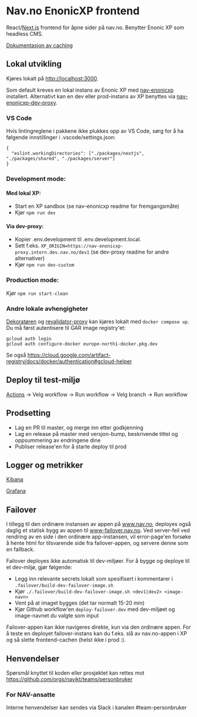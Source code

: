 # Nav.no EnonicXP frontend

React/[Next.js](https://nextjs.org/) frontend for åpne sider på nav.no. Benytter Enonic XP som headless CMS.

[Dokumentasjon av caching](https://github.com/navikt/nav-enonicxp/wiki/Caching)

## Lokal utvikling

Kjøres lokalt på [http://localhost:3000](http://localhost:3000).

Som default kreves en lokal instans av Enonic XP med [nav-enonicxp](https://github.com/navikt/nav-enonicxp) installert. Alternativt kan en dev eller prod-instans av XP benyttes via [nav-enonicxp-dev-proxy](https://github.com/navikt/nav-enonicxp-dev-proxy).

### VS Code

Hvis lintingreglene i pakkene ikke plukkes opp av VS Code, sørg for å ha følgende innstillinger i .vscode/settings.json:

```
{
  "eslint.workingDirectories": ["./packages/nextjs", "./packages/shared", "./packages/server"]
}
```

### Development mode:

#### Med lokal XP:

-   Start en XP sandbox (se nav-enonicxp readme for fremgangsmåte)
-   Kjør `npm run dev`

#### Via dev-proxy:

-   Kopier .env.development til .env.development.local.
-   Sett f.eks. `XP_ORIGIN=https://nav-enonicxp-proxy.intern.dev.nav.no/dev1` (se dev-proxy readme for andre alternativer)
-   Kjør `npm run dev-custom`

### Production mode:

Kjør `npm run start-clean`

### Andre lokale avhengigheter

[Dekoratøren](https://github.com/navikt/decorator-next) og [revalidator-proxy](https://github.com/navikt/nav-enonicxp-frontend-revalidator-proxy) kan kjøres lokalt med `docker compose up`. Du må først autentisere til GAR image registry'et:

```
gcloud auth login
gcloud auth configure-docker europe-north1-docker.pkg.dev
```

Se også https://cloud.google.com/artifact-registry/docs/docker/authentication#gcloud-helper

## Deploy til test-miljø

[Actions](https://github.com/navikt/nav-enonicxp-frontend/actions) -> Velg workflow -> Run workflow -> Velg branch -> Run workflow

## Prodsetting

-   Lag en PR til master, og merge inn etter godkjenning
-   Lag en release på master med versjon-bump, beskrivende tittel og oppsummering av endringene dine
-   Publiser release'en for å starte deploy til prod

## Logger og metrikker

[Kibana](https://logs.adeo.no/app/discover#/view/952d2110-d396-11eb-af21-ffc7c2f0592f)

[Grafana](https://grafana.nav.cloud.nais.io/d/acb4618a-aa49-4036-9534-c058bc1af783/nav-no-frontend-detaljert)

## Failover

I tillegg til den ordinære instansen av appen på www.nav.no, deployes også daglig et statisk bygg av appen til www-failover.nav.no.
Ved server-feil ved rendring av en side i den ordinære app-instansen, vil error-page'en forsøke å hente html for tilsvarende side fra failover-appen,
og servere denne som en fallback.

Failover deployes ikke automatisk til dev-miljøer. For å bygge og deploye til et dev-miljø, gjør følgende:

-   Legg inn relevante secrets lokalt som spesifisert i kommentarer i `.failover/build-dev-failover-image.sh`
-   Kjør `./.failover/build-dev-failover-image.sh <dev1|dev2> <image-navn>`
-   Vent på at imaget bygges (det tar normalt 15-20 min)
-   Kjør Github workflow'en `deploy-failover.dev` med dev-miljøet og image-navnet du valgte som input

Failover-appen kan ikke navigeres direkte, kun via den ordinære appen. For å teste en deployet failover-instans kan du f.eks. slå av
nav.no-appen i XP og så slette frontend-cachen (helst ikke i prod :).

## Henvendelser

Spørsmål knyttet til koden eller prosjektet kan rettes mot https://github.com/orgs/navikt/teams/personbruker

### For NAV-ansatte

Interne henvendelser kan sendes via Slack i kanalen #team-personbruker
